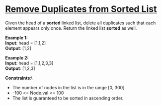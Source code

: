 # [Remove Duplicates from Sorted List](https://leetcode.com/problems/remove-duplicates-from-sorted-list/description/)

Given the head of a **sorted** linked list, delete all duplicates such that each element appears only once. Return the linked list **sorted** as well.

**Example 1:**\
**Input**: head = [1,1,2]\
**Output**: [1,2]

**Example 2:**\
**Input**: head = [1,1,2,3,3]\
**Output**: [1,2,3]

**Constraints**:\
* The number of nodes in the list is in the range [0, 300].
* -100 <= Node.val <= 100
* The list is guaranteed to be sorted in ascending order.
